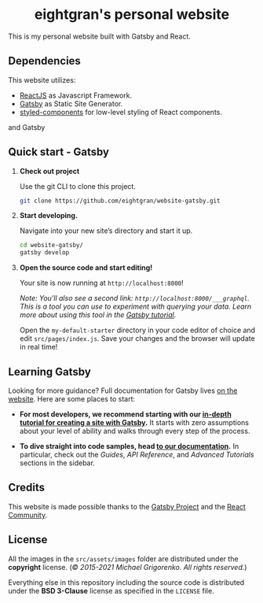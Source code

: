 <h1 align="center">
  eightgran's personal website
</h1>

This is my personal website built with Gatsby and React.

## Dependencies

This website utilizes:

- [ReactJS](https://github.com/facebook/react/) as Javascript Framework.
- [Gatsby](https://github.com/gatsbyjs/gatsby) as Static Site Generator.
- [styled-components](https://github.com/styled-components/styled-components) for low-level styling of React components.

and Gatsby

## Quick start - Gatsby

1.  **Check out project**

    Use the git CLI to clone this project.

    ```bash
    git clone https://github.com/eightgran/website-gatsby.git
    ```

1.  **Start developing.**

    Navigate into your new site’s directory and start it up.

    ```bash
    cd website-gatsby/
    gatsby develop
    ```

1.  **Open the source code and start editing!**

    Your site is now running at `http://localhost:8000`!

    _Note: You'll also see a second link: _`http://localhost:8000/___graphql`_. This is a tool you can use to experiment with querying your data. Learn more about using this tool in the [Gatsby tutorial](https://www.gatsbyjs.com/tutorial/part-five/#introducing-graphiql)._

    Open the `my-default-starter` directory in your code editor of choice and edit `src/pages/index.js`. Save your changes and the browser will update in real time!

## Learning Gatsby

Looking for more guidance? Full documentation for Gatsby lives [on the website](https://www.gatsbyjs.com/). Here are some places to start:

- **For most developers, we recommend starting with our [in-depth tutorial for creating a site with Gatsby](https://www.gatsbyjs.com/tutorial/).** It starts with zero assumptions about your level of ability and walks through every step of the process.

- **To dive straight into code samples, head [to our documentation](https://www.gatsbyjs.com/docs/).** In particular, check out the _Guides_, _API Reference_, and _Advanced Tutorials_ sections in the sidebar.

## Credits

This website is made possible thanks to the [Gatsby Project](https://github.com/gatsbyjs) and the [React Community](https://github.com/reactjs).

## License

All the images in the `src/assets/images` folder are distributed under the **copyright** license. (_© 2015-2021 Michael Grigorenko. All rights reserved._)

Everything else in this repository including the source code is distributed under the
**BSD 3-Clause** license as specified in the `LICENSE` file.
